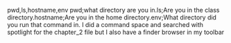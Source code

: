 pwd,ls,hostname,env
pwd;what directory are you in.ls;Are you in the class directory.hostname;Are you in the home directory.env;What directory did you run that command in.
I did a command space and searched with spotlight for the chapter_2 file but I also have a finder browser in my toolbar
